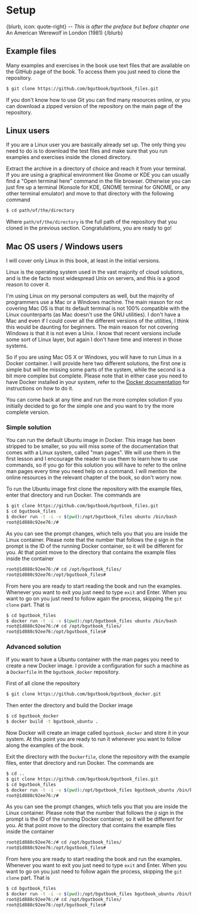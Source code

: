 # Setup

{blurb, icon: quote-right}
-- _This is after the preface but before chapter one_
An American Werewolf in London (1981)
{/blurb}

## Example files

Many examples and exercises in the book use text files that are available on the GitHub page of the book. To access them you just need to clone the repository.

``` sh
$ git clone https://github.com/bgutbook/bgutbook_files.git
```

If you don't know how to use Git you can find many resources online, or you can download a zipped version of the repository on the main page of the repository.

## Linux users

If you are a Linux user you are basically already set up. The only thing you need to do is to download the test files and make sure that you run examples and exercises inside the cloned directory.

Extract the archive in a directory of choice and reach it from your terminal. If you are using a graphical environment like Gnome or KDE you can usually find a "Open terminal here" command in the file browser. Otherwise you can just fire up a terminal (Konsole for KDE, GNOME terminal for GNOME, or any other terminal emulator) and move to that directory with the following command

``` sh
$ cd path/of/the/directory
```

Where `path/of/the/directory` is the full path of the repository that you cloned in the previous section. Congratulations, you are ready to go!

## Mac OS users / Windows users

I will cover only Linux in this book, at least in the initial versions.

Linux is the operating system used in the vast majority of cloud solutions, and is the de facto most widespread Unix on servers, and this is a good reason to cover it. 

I'm using Linux on my personal computers as well, but the majority of programmers use a Mac or a Windows machine. The main reason for not covering Mac OS is that its default terminal is not 100% compatible with the Linux counterparts (as Mac doesn't use the GNU utilities). I don't have a Mac and even if I could cover all the different versions of the utilities, I think this would be daunting for beginners. The main reason for not covering Windows is that it is not even a Unix. I know that recent versions include some sort of Linux layer, but again I don't have time and interest in those systems.

So if you are using Mac OS X or Windows, you will have to run Linux in a Docker container. I will provide here two different solutions, the first one is simple but will be missing some parts of the system, while the second is a bit more complex but complete. Please note that in either case you need to have Docker installed in your system, refer to the [Docker documentation](https://docs.docker.com/install/) for instructions on how to do it.

You can come back at any time and run the more complex solution if you initially decided to go for the simple one and you want to try the more complete version.

### Simple solution

You can run the default Ubuntu image in Docker. This image has been stripped to be smaller, so you will miss some of the documentation that comes with a Linux system, called "man pages". We will use them in the first lesson and I encourage the reader to use them to learn how to use commands, so if you go for this solution you will have to refer to the online man pages every time you need help on a command. I will mention the online resources in the relevant chapter of the book, so don't worry now.

To run the Ubuntu image first clone the repository with the example files, enter that directory and run Docker. The commands are

``` sh
$ git clone https://github.com/bgutbook/bgutbook_files.git
$ cd bgutbook_files
$ docker run -t -i -v $(pwd):/opt/bgutbook_files ubuntu /bin/bash
root@1d888c92ee76:/# 
```

As you can see the prompt changes, which tells you that you are inside the Linux container. Please note that the number that follows the `@` sign in the prompt is the ID of the running Docker container, so it will be different for you. At that point move to the directory that contains the example files inside the container

``` sh
root@1d888c92ee76:/# cd /opt/bgutbook_files/
root@1d888c92ee76:/opt/bgutbook_files#
```

From here you are ready to start reading the book and run the examples. Whenever you want to exit you just need to type `exit` and Enter. When you want to go on you just need to follow again the process, skipping the `git clone` part. That is

``` sh
$ cd bgutbook_files
$ docker run -t -i -v $(pwd):/opt/bgutbook_files ubuntu /bin/bash
root@1d888c92ee76:/# cd /opt/bgutbook_files/
root@1d888c92ee76:/opt/bgutbook_files#
```

### Advanced solution

If you want to have a Ubuntu container with the man pages you need to create a new Docker image. I provide a configuration for such a machine as a `Dockerfile` in the `bgutbook_docker` repository.

First of all clone the repository

``` sh
$ git clone https://github.com/bgutbook/bgutbook_docker.git
```

Then enter the directory and build the Docker image

``` sh
$ cd bgutbook_docker
$ docker build -t bgutbook_ubuntu .
```

Now Docker will create an image called `bgutbook_docker` and store it in your system. At this point you are ready to run it whenever you want to follow along the examples of the book.

Exit the directory with the `Dockerfile`, clone the repository with the example files, enter that directory and run Docker. The commands are

``` sh
$ cd ..
$ git clone https://github.com/bgutbook/bgutbook_files.git
$ cd bgutbook_files
$ docker run -t -i -v $(pwd):/opt/bgutbook_files bgutbook_ubuntu /bin/bash
root@1d888c92ee76:/# 
```

As you can see the prompt changes, which tells you that you are inside the Linux container. Please note that the number that follows the `@` sign in the prompt is the ID of the running Docker container, so it will be different for you. At that point move to the directory that contains the example files inside the container

``` sh
root@1d888c92ee76:/# cd /opt/bgutbook_files/
root@1d888c92ee76:/opt/bgutbook_files#
```

From here you are ready to start reading the book and run the examples. Whenever you want to exit you just need to type `exit` and Enter. When you want to go on you just need to follow again the process, skipping the `git clone` part. That is

``` sh
$ cd bgutbook_files
$ docker run -t -i -v $(pwd):/opt/bgutbook_files bgutbook_ubuntu /bin/bash
root@1d888c92ee76:/# cd /opt/bgutbook_files/
root@1d888c92ee76:/opt/bgutbook_files#
```
